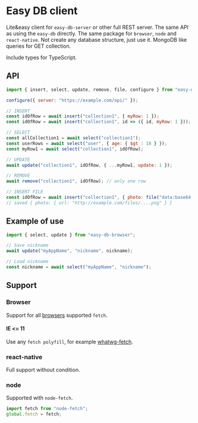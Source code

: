 # Easy DB client

Lite&easy client for `easy-db-server` or other full REST server.
The same API as using the `easy-db` directly.
The same package for `browser`, `node` and `react-native`.
Not create any database structure, just use it.
MongoDB like queries for GET collection.

Include types for TypeScript.

## API

```js
import { insert, select, update, remove, file, configure } from "easy-db-client";

configure({ server: "https://example.com/api/" });

// INSERT
const idOfRow = await insert("collection1", { myRow: 1 });
const idOfRow = await insert("collection1", id => ({ id, myRow: 1 }));

// SELECT
const allCollection1 = await select("collection1");
const userRows = await select("user", { age: { $gt : 18 } });
const myRow1 = await select("collection1", idOfRow);

// UPDATE
await update("collection1", idOfRow, { ...myRow1, update: 1 });

// REMOVE
await remove("collection1", idOfRow); // only one row

// INSERT FILE
const idOfRow = await insert("collection1", { photo: file("data:base64...") });
// saved { photo: { url: "http://example.com/files/....png" } }
```

## Example of use

```js
import { select, update } from "easy-db-browser";

// Save nickname 
await update("myAppName", "nickname", nickname);

// Load nickname
const nickname = await select("myAppName", "nickname");
```

## Support

### Browser

Support for all [browsers](https://caniuse.com/?search=fetch) supported `fetch`.

#### IE <= 11

Use any `fetch polyfill`, for example [whatwg-fetch](https://www.npmjs.com/package/whatwg-fetch). 

### react-native

Full support without condition.

### node

Supported with `node-fetch`.

```js
import fetch from "node-fetch";
global.fetch = fetch;
```
